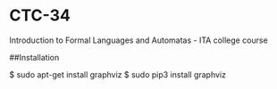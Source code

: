 # CTC-34
Introduction to Formal Languages and Automatas - ITA college course


##Installation

$ sudo apt-get install graphviz
$ sudo pip3 install graphviz